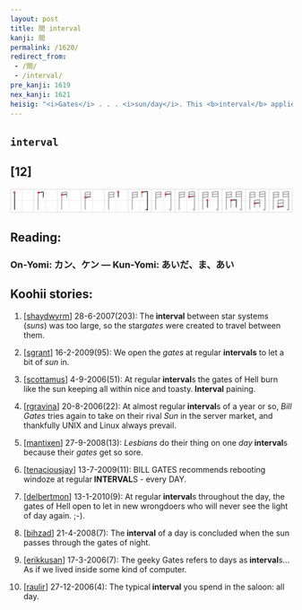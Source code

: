 ```yaml
---
layout: post
title: 間 interval
kanji: 間
permalink: /1620/
redirect_from:
 - /間/
 - /interval/
pre_kanji: 1619
nex_kanji: 1621
heisig: "<i>Gates</i> . . . <i>sun/day</i>. This <b>interval</b> applies to time and space alike, but the latter is better for creating an image."
---
```


## `interval`

## [12]

<div class="stroke"><img src="../images/E99693.png" /></div>

## Reading:

### On-Yomi: カン、ケン &mdash; Kun-Yomi: あいだ、ま、あい

## Koohii stories:

1) [<a href="http://kanji.koohii.com/profile/shaydwyrm">shaydwyrm</a>] 28-6-2007(203): The<strong> interval</strong> between star systems (<em>suns</em>) was too large, so the star<em>gates</em> were created to travel between them. 

2) [<a href="http://kanji.koohii.com/profile/sgrant">sgrant</a>] 16-2-2009(95): We open the <em>gates</em> at regular <strong>intervals</strong> to let a bit of <em>sun</em> in. 

3) [<a href="http://kanji.koohii.com/profile/scottamus">scottamus</a>] 4-9-2006(51): At regular<strong> interval</strong>s the gates of Hell burn like the sun keeping all within nice and toasty.<strong> Interval</strong> paining. 

4) [<a href="http://kanji.koohii.com/profile/rgravina">rgravina</a>] 20-8-2006(22): At almost regular<strong> interval</strong>s of a year or so, <em>Bill Gates</em> tries again to take on their rival <em>Sun</em> in the server market, and thankfully UNIX and Linux always prevail. 

5) [<a href="http://kanji.koohii.com/profile/mantixen">mantixen</a>] 27-9-2008(13): <em>Lesbians</em> do their thing on one <em>day</em><strong> interval</strong>s because their <em>gates</em> get so sore. 

6) [<a href="http://kanji.koohii.com/profile/tenaciousjay">tenaciousjay</a>] 13-7-2009(11): BILL GATES recommends rebooting windoze at regular<strong> INTERVAL</strong>S - every DAY. 

7) [<a href="http://kanji.koohii.com/profile/delbertmon">delbertmon</a>] 13-1-2010(9): At regular<strong> interval</strong>s throughout the day, the gates of Hell open to let in new wrongdoers who will never see the light of day again. ;-). 

8) [<a href="http://kanji.koohii.com/profile/bihzad">bihzad</a>] 21-4-2008(7): The<strong> interval</strong> of a day is concluded when the sun passes through the gates of night. 

9) [<a href="http://kanji.koohii.com/profile/erikkusan">erikkusan</a>] 17-3-2006(7): The geeky Gates refers to days as<strong> interval</strong>s... As if we lived inside some kind of computer. 

10) [<a href="http://kanji.koohii.com/profile/raulir">raulir</a>] 27-12-2006(4): The typical<strong> interval</strong> you spend in the saloon: all day. 
